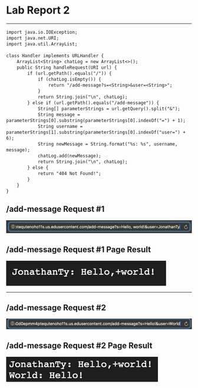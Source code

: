 # __Lab Report 2__

***

```
import java.io.IOException;
import java.net.URI;
import java.util.ArrayList;

class Handler implements URLHandler {
    ArrayList<String> chatLog = new ArrayList<>();
    public String handleRequest(URI url) {
        if (url.getPath().equals("/")) {
            if (chatLog.isEmpty()) {
                return "/add-message?s=<String>&user=<String>";
            }
            return String.join("\n", chatLog);
        } else if (url.getPath().equals("/add-message")) {
            String[] parameterStrings = url.getQuery().split("&");
            String message = parameterStrings[0].substring(parameterStrings[0].indexOf("=") + 1);
            String username = parameterStrings[1].substring(parameterStrings[0].indexOf("user=") + 6);
            String newMessage = String.format("%s: %s", username, message);
            chatLog.add(newMessage);
            return String.join("\n", chatLog);
        } else {
            return "404 Not Found!";
        }
    }
}
```
## /add-message Request #1
![Image](https://github.com/jonathannnty/cse15l-lab-reports/blob/28c0c9d4b3cfaac68cdf75504265420baa83bc73/images/screenshotpath1.png)

## /add-message Request #1 Page Result
![Image](https://github.com/jonathannnty/cse15l-lab-reports/blob/28c0c9d4b3cfaac68cdf75504265420baa83bc73/images/screenshotresult1.png)

***
## /add-message Request #2
![Image](https://github.com/jonathannnty/cse15l-lab-reports/blob/28c0c9d4b3cfaac68cdf75504265420baa83bc73/images/screenshotpath2.png)

## /add-message Request #2 Page Result
![Image](https://github.com/jonathannnty/cse15l-lab-reports/blob/28c0c9d4b3cfaac68cdf75504265420baa83bc73/images/screenshotresult2.png)

